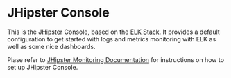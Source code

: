 # JHipster Console

This is the [JHipster](http://jhipster.github.io/) Console, based on the [ELK Stack](https://www.elastic.co/products). It provides a default configuration to get started with logs and metrics monitoring with ELK as well as some nice dashboards.

Plase refer to [JHipster Monitoring Documentation](http://jhipster.github.io/monitoring) for instructions on how to set up JHipster Console.
